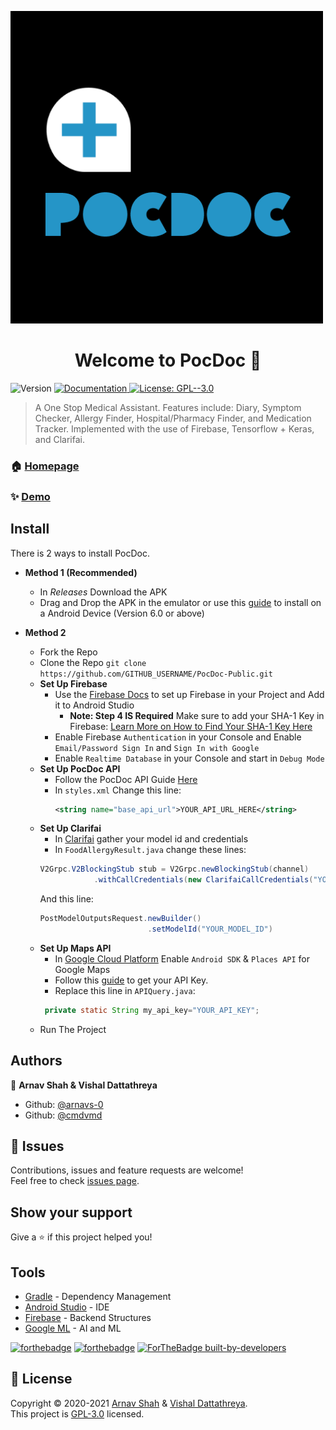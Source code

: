 [![Logo](/.github/Untitled%20design%20(3).png)](https://github.com/arnavs-0/PocDoc)

<h1 align="center">Welcome to PocDoc 👋</h1>
<p>
  <img alt="Version" src="https://img.shields.io/badge/version-1.0-blue.svg?cacheSeconds=2592000" />
  <a href="https://github.com/arnavs-0/PocDoc-Public" target="_blank">
    <img alt="Documentation" src="https://img.shields.io/badge/documentation-yes-brightgreen.svg" />
  </a>
  <a href="https://www.gnu.org/licenses/gpl-3.0.en.html" target="_blank">
    <img alt="License: GPL--3.0" src="https://img.shields.io/badge/License-GPL--3.0-yellow.svg" />
  </a>
</p>

> A One Stop Medical Assistant. Features include: Diary, Symptom Checker, Allergy Finder, Hospital/Pharmacy Finder, and Medication Tracker. Implemented with the use of Firebase, Tensorflow + Keras, and Clarifai.

### 🏠 [Homepage](https://arnavs-0.github.io/PocDoc-Client/)

### ✨ [Demo](https://www.youtube.com/watch?v=5lS15bdPwvI)

## Install

There is 2 ways to install PocDoc.
* **Method 1 (Recommended)**
    * In *Releases* Download the APK
    * Drag and Drop the APK in the emulator or use this [guide](https://www.wikihow.com/Install-APK-Files-from-a-PC-on-Android) to install on a Android Device (Version 6.0 or above)

* **Method 2**
    * Fork the Repo
    * Clone the Repo
    ```git clone https://github.com/GITHUB_USERNAME/PocDoc-Public.git```
    * **Set Up Firebase**
        * Use the [Firebase Docs](https://firebase.google.com/docs/android/setup#console) to set up Firebase in your Project and Add it to Android Studio
            * **Note: Step 4 IS Required** Make sure to add your SHA-1 Key in Firebase: [Learn More on How to Find Your SHA-1 Key Here](https://stackoverflow.com/a/34223470/13826785)
        * Enable Firebase ```Authentication``` in your Console and Enable ```Email/Password Sign In``` and ```Sign In with Google```
        * Enable ```Realtime Database``` in your Console and start in ```Debug Mode```
    * **Set Up PocDoc API**
        * Follow the PocDoc API Guide [Here](https://github.com/arnavs-0/PocDoc-API#install)
        * In ```styles.xml``` Change this line:
            ```XML 
            <string name="base_api_url">YOUR_API_URL_HERE</string>
            ```
    * **Set Up Clarifai**
        * In [Clarifai](https://www.clarifai.com/) gather your model id and credentials
        * In ```FoodAllergyResult.java``` change these lines:
        ```Java
        V2Grpc.V2BlockingStub stub = V2Grpc.newBlockingStub(channel)
                    .withCallCredentials(new ClarifaiCallCredentials("YOUR_CLARIFAI_CREDENTIALS"));
        ```
        And this line:
        ```Java
        PostModelOutputsRequest.newBuilder()
                                .setModelId("YOUR_MODEL_ID")
        ```
    * **Set Up Maps API**
        * In [Google Cloud Platform](https://cloud.google.com/) Enable ```Android SDK``` & ```Places API``` for Google Maps
        * Follow this [guide](https://developers.google.com/maps/documentation/android-sdk/get-api-key) to get your API Key.
        * Replace this line in ```APIQuery.java```:
        ```Java
         private static String my_api_key="YOUR_API_KEY";
        ```
    * Run The Project


## Authors

👤 **Arnav Shah & Vishal Dattathreya**

* Github: [@arnavs-0](https://github.com/arnavs-0)
* Github: [@cmdvmd](https://github.com/cmdvmd)

## 🤝 Issues

Contributions, issues and feature requests are welcome!<br />Feel free to check [issues page](https://github.com/arnavs-0/PocDoc-Public/issues). 

## Show your support

Give a ⭐️ if this project helped you!

## Tools

* [Gradle](https://gradle.org/) - Dependency Management
* [Android Studio](https://developer.android.com/studio) - IDE
* [Firebase](https://rometools.github.io/rome/) - Backend Structures
* [Google ML](https://developers.google.com/ml-kit) - AI and ML

[![forthebadge](https://forthebadge.com/images/badges/built-for-android.svg)](https://forthebadge.com)
[![forthebadge](https://forthebadge.com/images/badges/made-with-java.svg)](https://forthebadge.com)
[![ForTheBadge built-by-developers](http://ForTheBadge.com/images/badges/built-by-developers.svg)](https://GitHub.com/arnavs-0/)

## 📝 License

Copyright © 2020-2021 [Arnav Shah](https://github.com/arnavs-0) & [Vishal Dattathreya](https://github.com/cmdvmd).<br />
This project is [GPL-3.0](https://www.gnu.org/licenses/gpl-3.0.en.html) licensed.
